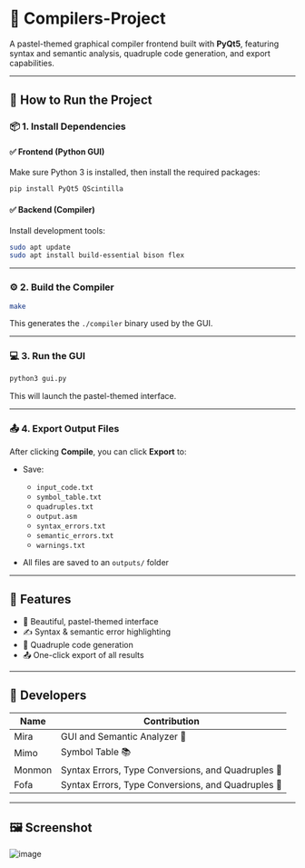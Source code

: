 # 🎀 Compilers-Project

A pastel-themed graphical compiler frontend built with **PyQt5**, featuring syntax and semantic analysis, quadruple code generation, and export capabilities.

---

## 🚀 How to Run the Project

### 📦 1. Install Dependencies

#### ✅ Frontend (Python GUI)

Make sure Python 3 is installed, then install the required packages:

```bash
pip install PyQt5 QScintilla
```

#### ✅ Backend (Compiler)

Install development tools:

```bash
sudo apt update
sudo apt install build-essential bison flex
```

---

### ⚙️ 2. Build the Compiler

```bash
make
```

This generates the `./compiler` binary used by the GUI.

---

### 💻 3. Run the GUI

```bash
python3 gui.py
```

This will launch the pastel-themed interface.

---

### 📤 4. Export Output Files

After clicking **Compile**, you can click **Export** to:

* Save:

  * `input_code.txt`
  * `symbol_table.txt`
  * `quadruples.txt`
  * `output.asm`
  * `syntax_errors.txt`
  * `semantic_errors.txt`
  * `warnings.txt`
* All files are saved to an `outputs/` folder

---

## 🌸 Features

* 💅 Beautiful, pastel-themed interface
* ✍️ Syntax & semantic error highlighting
* 📐 Quadruple code generation
* 📤 One-click export of all results

---

## 🧠 Developers

| Name   | Contribution                     |
| ------ | -------------------------------- |
| Mira   | GUI and Semantic Analyzer 💖    |
| Mimo   | Symbol Table 📚                 |
| Monmon | Syntax Errors, Type Conversions, and Quadruples 🔧 |
| Fofa   | Syntax Errors, Type Conversions, and Quadruples 🧮 |

---

## 🖼 Screenshot 
![image](https://github.com/user-attachments/assets/948632df-bb00-49db-9732-72a73997aca5)
